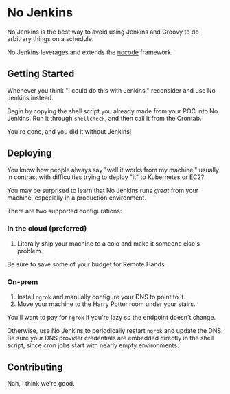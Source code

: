 # No Jenkins

No Jenkins is the best way to avoid using Jenkins and Groovy to do arbitrary
things on a schedule.

No Jenkins leverages and extends the
[nocode](https://github.com/kelseyhightower/nocode) framework.

## Getting Started

Whenever you think "I could do this with Jenkins," reconsider and use
No Jenkins instead.

Begin by copying the shell script you already made from your POC
into No Jenkins. Run it through `shellcheck`, and then call it from the Crontab.

You're done, and you did it without Jenkins!

## Deploying

You know how people always say "well it works from my machine," usually in
contrast with difficulties trying to deploy "it" to Kubernetes or EC2?

You may be surprised to learn that No Jenkins runs _great_ from your machine,
especially in a production environment.

There are two supported configurations:

### In the cloud (preferred)

1. Literally ship your machine to a colo and make it someone else's problem.

Be sure to save some of your budget for Remote Hands.


### On-prem

1. Install `ngrok` and manually configure your DNS to point to it.
2. Move your machine to the Harry Potter room under your stairs.

You'll want to pay for `ngrok` if you're lazy so the endpoint doesn't change.

Otherwise, use No Jenkins to periodically restart `ngrok` and update the DNS.
Be sure your DNS provider credentials are embedded directly in the shell script,
since cron jobs start with nearly empty environments.

## Contributing

Nah, I think we're good.
